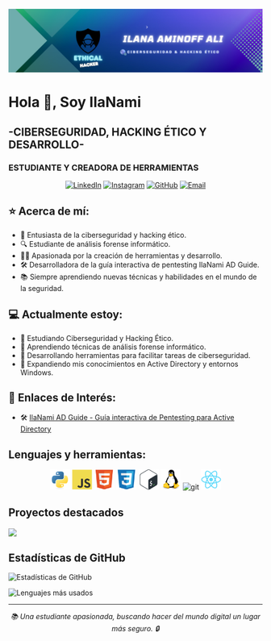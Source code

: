 ![Mi Banner](./Banner.png)

# Hola 👋, Soy IlaNami

## -CIBERSEGURIDAD, HACKING ÉTICO Y DESARROLLO-
### ESTUDIANTE Y CREADORA DE HERRAMIENTAS

<p align="center">
  <a href="https://www.linkedin.com/in/ilana-aminoff/" target="_blank"><img src="https://img.shields.io/badge/LinkedIn-%230077B5.svg?style=for-the-badge&logo=linkedin&logoColor=white" alt="LinkedIn"/></a>
  <a href="https://www.instagram.com/ilana_aminoff/" target="_blank"><img src="https://img.shields.io/badge/Instagram-%23E4405F.svg?style=for-the-badge&logo=Instagram&logoColor=white" alt="Instagram"/></a>
  <a href="https://github.com/ilanami/" target="_blank"><img src="https://img.shields.io/badge/github-%23121011.svg?style=for-the-badge&logo=github&logoColor=white" alt="GitHub"/></a>
  <a href="mailto:ilana-aminoff@gmail.com" target="_blank"><img src="https://img.shields.io/badge/Gmail-D14836?style=for-the-badge&logo=gmail&logoColor=white" alt="Email"/></a>
</p>

## ⭐ Acerca de mí:

- 🔐 Entusiasta de la ciberseguridad y hacking ético.
- 🔍 Estudiante de análisis forense informático.
- 👩‍💻 Apasionada por la creación de herramientas y desarrollo.
- 🛠️ Desarrolladora de la guía interactiva de pentesting IlaNami AD Guide.
- 📚 Siempre aprendiendo nuevas técnicas y habilidades en el mundo de la seguridad.

## 💻 Actualmente estoy:

- 📘 Estudiando Ciberseguridad y Hacking Ético.
- 🧠 Aprendiendo técnicas de análisis forense informático.
- 🔧 Desarrollando herramientas para facilitar tareas de ciberseguridad.
- 🌱 Expandiendo mis conocimientos en Active Directory y entornos Windows.

## 📌 Enlaces de Interés:

- 🛠️ [IlaNami AD Guide - Guía interactiva de Pentesting para Active Directory](https://ilanami.github.io/IlaNami-ADGuide/)

## Lenguajes y herramientas:

<p align="center">
  <img src="https://raw.githubusercontent.com/devicons/devicon/master/icons/python/python-original.svg" alt="python" width="40" height="40"/>
  <img src="https://raw.githubusercontent.com/devicons/devicon/master/icons/javascript/javascript-original.svg" alt="javascript" width="40" height="40"/>
  <img src="https://raw.githubusercontent.com/devicons/devicon/master/icons/html5/html5-original.svg" alt="html5" width="40" height="40"/>
  <img src="https://raw.githubusercontent.com/devicons/devicon/master/icons/css3/css3-original.svg" alt="css3" width="40" height="40"/>
  <img src="https://raw.githubusercontent.com/devicons/devicon/master/icons/bash/bash-original.svg" alt="bash" width="40" height="40"/>
  <img src="https://raw.githubusercontent.com/devicons/devicon/master/icons/linux/linux-original.svg" alt="linux" width="40" height="40"/>
  <img src="https://www.vectorlogo.zone/logos/git-scm/git-scm-icon.svg" alt="git" width="40" height="40"/>
  <img src="https://raw.githubusercontent.com/devicons/devicon/master/icons/react/react-original.svg" alt="react" width="40" height="40"/>
</p>

## Proyectos destacados

<a href="https://ilanami.github.io/llaNami-ADGuide">
  <img align="center" src="https://github-readme-stats.vercel.app/api/pin/?username=ilanami&repo=IlaNami-ADGuide&theme=radical" />
</a>

## Estadísticas de GitHub

![Estadísticas de GitHub](https://github-readme-stats.vercel.app/api?username=ilanami&show_icons=true&theme=radical)

![Lenguajes más usados](https://github-readme-stats.vercel.app/api/top-langs/?username=ilanami&layout=compact&theme=radical)

---

<p align="center">
  <i>📚 Una estudiante apasionada, buscando hacer del mundo digital un lugar más seguro. 🔒</i>
</p>
